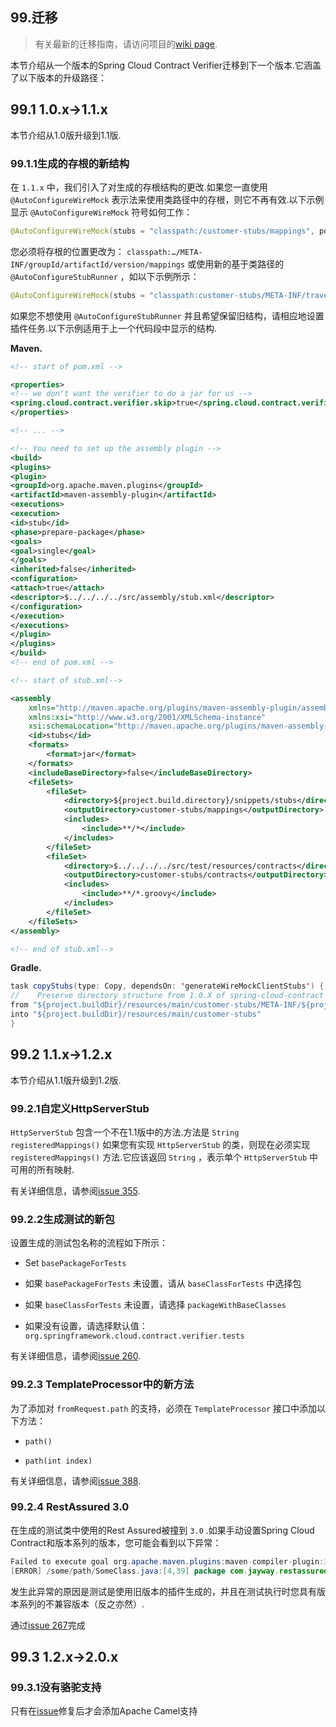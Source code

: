 ## 99.迁移

> 有关最新的迁移指南，请访问项目的[wiki page](https://github.com/spring-cloud/spring-cloud-contract/wiki/).

本节介绍从一个版本的Spring Cloud Contract Verifier迁移到下一个版本.它涵盖了以下版本的升级路径：

## 99.1 1.0.x→1.1.x

本节介绍从1.0版升级到1.1版.

### 99.1.1生成的存根的新结构

在 `1.1.x` 中，我们引入了对生成的存根结构的更改.如果您一直使用 `@AutoConfigureWireMock` 表示法来使用类路径中的存根，则它不再有效.以下示例显示 `@AutoConfigureWireMock` 符号如何工作：

```java
@AutoConfigureWireMock(stubs = "classpath:/customer-stubs/mappings", port = 8084)
```

您必须将存根的位置更改为： `classpath:…/META-INF/groupId/artifactId/version/mappings` 或使用新的基于类路径的 `@AutoConfigureStubRunner` ，如以下示例所示：

```java
@AutoConfigureWireMock(stubs = "classpath:customer-stubs/META-INF/travel.components/customer-contract/1.0.2-SNAPSHOT/mappings/", port = 8084)
```

如果您不想使用 `@AutoConfigureStubRunner` 并且希望保留旧结构，请相应地设置插件任务.以下示例适用于上一个代码段中显示的结构.

**Maven.** 

```xml
<!-- start of pom.xml -->

<properties>
<!-- we don't want the verifier to do a jar for us -->
<spring.cloud.contract.verifier.skip>true</spring.cloud.contract.verifier.skip>
</properties>

<!-- ... -->

<!-- You need to set up the assembly plugin -->
<build>
<plugins>
<plugin>
<groupId>org.apache.maven.plugins</groupId>
<artifactId>maven-assembly-plugin</artifactId>
<executions>
<execution>
<id>stub</id>
<phase>prepare-package</phase>
<goals>
<goal>single</goal>
</goals>
<inherited>false</inherited>
<configuration>
<attach>true</attach>
<descriptor>$../../../../src/assembly/stub.xml</descriptor>
</configuration>
</execution>
</executions>
</plugin>
</plugins>
</build>
<!-- end of pom.xml -->

<!-- start of stub.xml-->

<assembly
	xmlns="http://maven.apache.org/plugins/maven-assembly-plugin/assembly/1.1.3"
	xmlns:xsi="http://www.w3.org/2001/XMLSchema-instance"
	xsi:schemaLocation="http://maven.apache.org/plugins/maven-assembly-plugin/assembly/1.1.3 http://maven.apache.org/xsd/assembly-1.1.3.xsd">
	<id>stubs</id>
	<formats>
		<format>jar</format>
	</formats>
	<includeBaseDirectory>false</includeBaseDirectory>
	<fileSets>
		<fileSet>
			<directory>${project.build.directory}/snippets/stubs</directory>
			<outputDirectory>customer-stubs/mappings</outputDirectory>
			<includes>
				<include>**/*</include>
			</includes>
		</fileSet>
		<fileSet>
			<directory>$../../../../src/test/resources/contracts</directory>
			<outputDirectory>customer-stubs/contracts</outputDirectory>
			<includes>
				<include>**/*.groovy</include>
			</includes>
		</fileSet>
	</fileSets>
</assembly>

<!-- end of stub.xml-->
```

**Gradle.** 

```java
task copyStubs(type: Copy, dependsOn: 'generateWireMockClientStubs') {
//    Preserve directory structure from 1.0.X of spring-cloud-contract
from "${project.buildDir}/resources/main/customer-stubs/META-INF/${project.group}/${project.name}/${project.version}"
into "${project.buildDir}/resources/main/customer-stubs"
}
```

## 99.2 1.1.x→1.2.x

本节介绍从1.1版升级到1.2版.

### 99.2.1自定义HttpServerStub

`HttpServerStub` 包含一个不在1.1版中的方法.方法是 `String registeredMappings()` 如果您有实现 `HttpServerStub` 的类，则现在必须实现 `registeredMappings()` 方法.它应该返回 `String` ，表示单个 `HttpServerStub` 中可用的所有映射.

有关详细信息，请参阅[issue 355](https://github.com/spring-cloud/spring-cloud-contract/issues/355).

### 99.2.2生成测试的新包

设置生成的测试包名称的流程如下所示：

- Set  `basePackageForTests` 

- 如果 `basePackageForTests` 未设置，请从 `baseClassForTests` 中选择包

- 如果 `baseClassForTests` 未设置，请选择 `packageWithBaseClasses` 

- 如果没有设置，请选择默认值： `org.springframework.cloud.contract.verifier.tests` 

有关详细信息，请参阅[issue 260](https://github.com/spring-cloud/spring-cloud-contract/issues/260).

### 99.2.3 TemplateProcessor中的新方法

为了添加对 `fromRequest.path` 的支持，必须在 `TemplateProcessor` 接口中添加以下方法：

-  `path()` 

-  `path(int index)` 

有关详细信息，请参阅[issue 388](https://github.com/spring-cloud/spring-cloud-contract/issues/388).

### 99.2.4 RestAssured 3.0

在生成的测试类中使用的Rest Assured被撞到 `3.0` .如果手动设置Spring Cloud Contract和版本系列的版本，您可能会看到以下异常：

```java
Failed to execute goal org.apache.maven.plugins:maven-compiler-plugin:3.1:testCompile (default-testCompile) on project some-project: Compilation failure: Compilation failure:
[ERROR] /some/path/SomeClass.java:[4,39] package com.jayway.restassured.response does not exist
```

发生此异常的原因是测试是使用旧版本的插件生成的，并且在测试执行时您具有版本系列的不兼容版本（反之亦然）.

通过[issue 267](https://github.com/spring-cloud/spring-cloud-contract/issues/267)完成

## 99.3 1.2.x→2.0.x

### 99.3.1没有骆驼支持

只有在[issue](https://issues.apache.org/jira/browse/CAMEL-11430)修复后才会添加Apache Camel支持

